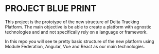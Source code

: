 # PROJECT BLUE PRINT
This project is the prototype of the new structure of Delta Tracking Platform. The main objective is be able to create a platform with agnostic technologies and and not specifically rely on a language or framework.

In this repo you will see te pretty basic structure of the new platform using Module Federation, Angular, Vue and React as our main technologies.